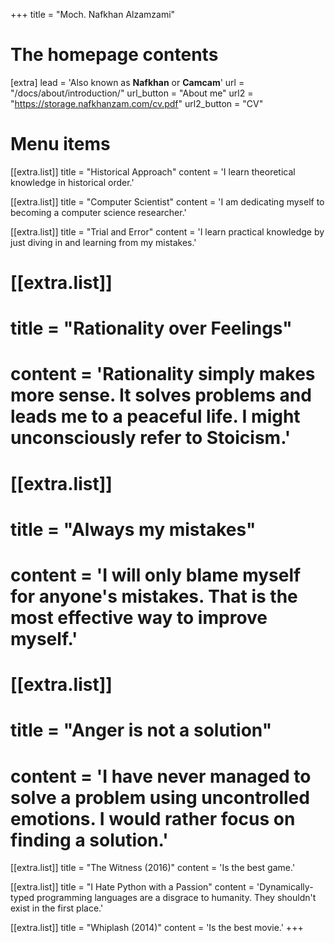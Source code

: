 +++
title = "Moch. Nafkhan Alzamzami"


# The homepage contents
[extra]
lead = 'Also known as <b>Nafkhan</b> or <b>Camcam</b>'
url = "/docs/about/introduction/"
url_button = "About me"
url2 = "https://storage.nafkhanzam.com/cv.pdf"
url2_button = "CV"

# Menu items
[[extra.list]]
title = "Historical Approach"
content = 'I learn theoretical knowledge in historical order.'

[[extra.list]]
title = "Computer Scientist"
content = 'I am dedicating myself to becoming a computer science researcher.'

[[extra.list]]
title = "Trial and Error"
content = 'I learn practical knowledge by just diving in and learning from my mistakes.'

# [[extra.list]]
# title = "Rationality over Feelings"
# content = 'Rationality simply makes more sense. It solves problems and leads me to a peaceful life. I might unconsciously refer to Stoicism.'

# [[extra.list]]
# title = "Always my mistakes"
# content = 'I will only blame myself for anyone&apos;s mistakes. That is the most effective way to improve myself.'

# [[extra.list]]
# title = "Anger is not a solution"
# content = 'I have never managed to solve a problem using uncontrolled emotions. I would rather focus on finding a solution.'

[[extra.list]]
title = "The Witness (2016)"
content = 'Is the best game.'

[[extra.list]]
title = "I Hate Python with a Passion"
content = 'Dynamically-typed programming languages are a disgrace to humanity. They shouldn&apos;t exist in the first place.'

[[extra.list]]
title = "Whiplash (2014)"
content = 'Is the best movie.'
+++
